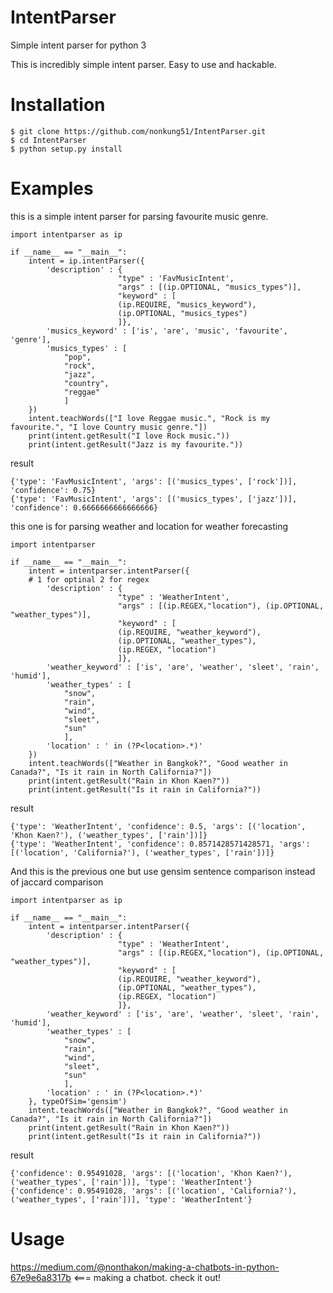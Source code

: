 # IntentParser
Simple intent parser for python 3

This is incredibly simple intent parser. Easy to use and hackable.

Installation
===============
    $ git clone https://github.com/nonkung51/IntentParser.git
    $ cd IntentParser
    $ python setup.py install

Examples
===============
this is a simple intent parser for parsing favourite music genre.

   
    import intentparser as ip

    if __name__ == "__main__":
        intent = ip.intentParser({
            'description' : {
                            "type" : 'FavMusicIntent',
                            "args" : [(ip.OPTIONAL, "musics_types")],
                            "keyword" : [
                            (ip.REQUIRE, "musics_keyword"),
                            (ip.OPTIONAL, "musics_types")
                            ]},
            'musics_keyword' : ['is', 'are', 'music', 'favourite', 'genre'],
            'musics_types' : [
                "pop",
                "rock",
                "jazz",
                "country",
                "reggae"
                ]
        })
        intent.teachWords(["I love Reggae music.", "Rock is my favourite.", "I love Country music genre."])
        print(intent.getResult("I love Rock music."))
        print(intent.getResult("Jazz is my favourite."))

result

    {'type': 'FavMusicIntent', 'args': [('musics_types', ['rock'])], 'confidence': 0.75}
    {'type': 'FavMusicIntent', 'args': [('musics_types', ['jazz'])], 'confidence': 0.6666666666666666}

this one is for parsing weather and location for weather forecasting



    import intentparser

    if __name__ == "__main__":
        intent = intentparser.intentParser({
        # 1 for optinal 2 for regex
            'description' : {
                            "type" : 'WeatherIntent',
                            "args" : [(ip.REGEX,"location"), (ip.OPTIONAL, "weather_types")],
                            "keyword" : [
                            (ip.REQUIRE, "weather_keyword"),
                            (ip.OPTIONAL, "weather_types"),
                            (ip.REGEX, "location")
                            ]},
            'weather_keyword' : ['is', 'are', 'weather', 'sleet', 'rain', 'humid'],
            'weather_types' : [
                "snow",
                "rain",
                "wind",
                "sleet",
                "sun"
                ],
            'location' : ' in (?P<location>.*)'
        })
        intent.teachWords(["Weather in Bangkok?", "Good weather in Canada?", "Is it rain in North California?"])
        print(intent.getResult("Rain in Khon Kaen?"))
        print(intent.getResult("Is it rain in California?"))

result

    {'type': 'WeatherIntent', 'confidence': 0.5, 'args': [('location', 'Khon Kaen?'), ('weather_types', ['rain'])]}
    {'type': 'WeatherIntent', 'confidence': 0.8571428571428571, 'args': [('location', 'California?'), ('weather_types', ['rain'])]}

And this is the previous one but use gensim sentence comparison instead of jaccard comparison

    import intentparser as ip

    if __name__ == "__main__":
        intent = intentparser.intentParser({
            'description' : {
                            "type" : 'WeatherIntent',
                            "args" : [(ip.REGEX,"location"), (ip.OPTIONAL, "weather_types")],
                            "keyword" : [
                            (ip.REQUIRE, "weather_keyword"),
                            (ip.OPTIONAL, "weather_types"),
                            (ip.REGEX, "location")
                            ]},
            'weather_keyword' : ['is', 'are', 'weather', 'sleet', 'rain', 'humid'],
            'weather_types' : [
                "snow",
                "rain",
                "wind",
                "sleet",
                "sun"
                ],
            'location' : ' in (?P<location>.*)'
        }, typeOfSim='gensim')
        intent.teachWords(["Weather in Bangkok?", "Good weather in Canada?", "Is it rain in North California?"])
        print(intent.getResult("Rain in Khon Kaen?"))
        print(intent.getResult("Is it rain in California?"))

result

    {'confidence': 0.95491028, 'args': [('location', 'Khon Kaen?'), ('weather_types', ['rain'])], 'type': 'WeatherIntent'}
    {'confidence': 0.95491028, 'args': [('location', 'California?'), ('weather_types', ['rain'])], 'type': 'WeatherIntent'}
    

Usage
===============
https://medium.com/@nonthakon/making-a-chatbots-in-python-67e9e6a8317b <=== making a chatbot. check it out!
